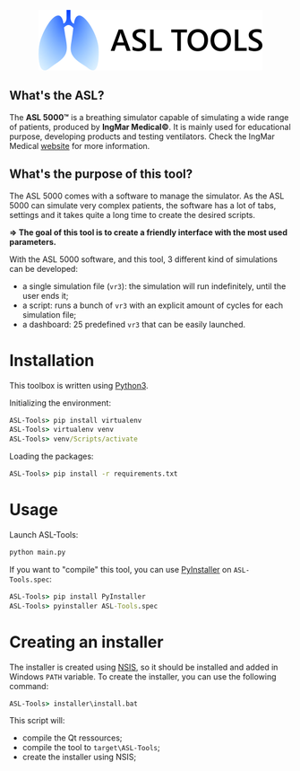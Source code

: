 <p align="center"><img src="resources/images/logo-big.png?raw=true" alt="Logo"></p>

## What's the ASL?

The __ASL 5000&trade;__ is a breathing simulator capable of simulating a wide range of patients, produced by __IngMar Medical&copy;__.
It is mainly used for educational purpose, developing products and testing ventilators. Check the IngMar Medical [website](https://www.ingmarmed.com/product/asl-5000-breathing-simulator/) for more information.

## What's the purpose of this tool?

The ASL 5000 comes with a software to manage the simulator.
As the ASL 5000 can simulate very complex patients, the software has a lot of tabs, settings and it takes quite a long time to create the desired scripts.

**&rArr; The goal of this tool is to create a friendly interface with the most used parameters.**

With the ASL 5000 software, and this tool, 3 different kind of simulations can be developed:
- a single simulation file (`vr3`): the simulation will run indefinitely, until the user ends it;
- a script: runs a bunch of `vr3` with an explicit amount of cycles for each simulation file;
- a dashboard: 25 predefined `vr3` that can be easily launched.

# Installation

This toolbox is written using [Python3](https://www.python.org/downloads/).

Initializing the environment:
```cmd
ASL-Tools> pip install virtualenv
ASL-Tools> virtualenv venv
ASL-Tools> venv/Scripts/activate
```

Loading the packages:
```cmd
ASL-Tools> pip install -r requirements.txt
```

# Usage

Launch ASL-Tools:
```cmd
python main.py
```

If you want to "compile" this tool, you can use [PyInstaller](https://www.pyinstaller.org) on `ASL-Tools.spec`:
```cmd
ASL-Tools> pip install PyInstaller
ASL-Tools> pyinstaller ASL-Tools.spec
```

# Creating an installer

The installer is created using [NSIS](https://nsis.sourceforge.io/Download), so it should be installed and added in Windows `PATH` variable.
To create the installer, you can use the following command:
```cmd
ASL-Tools> installer\install.bat
```

This script will:
- compile the Qt ressources;
- compile the tool to `target\ASL-Tools`;
- create the installer using NSIS;
